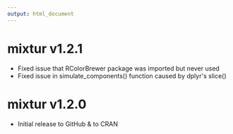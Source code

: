 ```yaml
---
output: html_document
---
```


mixtur v1.2.1
===========
* Fixed issue that RColorBrewer package was imported but never used
* Fixed issue in simulate_components() function caused by dplyr's slice()

mixtur v1.2.0
===========
* Initial release to GitHub & to CRAN
